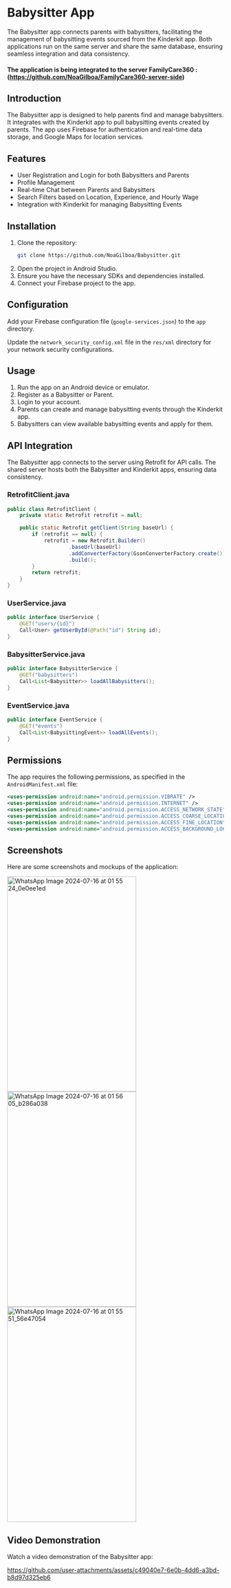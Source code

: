 
# Babysitter App

The Babysitter app connects parents with babysitters, facilitating the management of babysitting events sourced from the Kinderkit app. Both applications run on the same server and share the same database, ensuring seamless integration and data consistency.
#### The application is being integrated to the server FamilyCare360 : (https://github.com/NoaGilboa/FamilyCare360-server-side)

## Introduction

The Babysitter app is designed to help parents find and manage babysitters. It integrates with the Kinderkit app to pull babysitting events created by parents. The app uses Firebase for authentication and real-time data storage, and Google Maps for location services.

## Features

- User Registration and Login for both Babysitters and Parents
- Profile Management
- Real-time Chat between Parents and Babysitters
- Search Filters based on Location, Experience, and Hourly Wage
- Integration with Kinderkit for managing Babysitting Events

## Installation

1. Clone the repository:
   ```bash
   git clone https://github.com/NoaGilboa/Babysitter.git
   ```
2. Open the project in Android Studio.
3. Ensure you have the necessary SDKs and dependencies installed.
4. Connect your Firebase project to the app.

## Configuration

Add your Firebase configuration file (`google-services.json`) to the `app` directory.

Update the `network_security_config.xml` file in the `res/xml` directory for your network security configurations.

## Usage

1. Run the app on an Android device or emulator.
2. Register as a Babysitter or Parent.
3. Login to your account.
4. Parents can create and manage babysitting events through the Kinderkit app.
5. Babysitters can view available babysitting events and apply for them.

## API Integration

The Babysitter app connects to the server using Retrofit for API calls. The shared server hosts both the Babysitter and Kinderkit apps, ensuring data consistency.

### RetrofitClient.java

```java
public class RetrofitClient {
    private static Retrofit retrofit = null;

    public static Retrofit getClient(String baseUrl) {
        if (retrofit == null) {
            retrofit = new Retrofit.Builder()
                    .baseUrl(baseUrl)
                    .addConverterFactory(GsonConverterFactory.create())
                    .build();
        }
        return retrofit;
    }
}
```

### UserService.java

```java
public interface UserService {
    @GET("users/{id}")
    Call<User> getUserById(@Path("id") String id);
}
```

### BabysitterService.java

```java
public interface BabysitterService {
    @GET("babysitters")
    Call<List<Babysitter>> loadAllBabysitters();
}
```

### EventService.java

```java
public interface EventService {
    @GET("events")
    Call<List<BabysittingEvent>> loadAllEvents();
}
```

## Permissions

The app requires the following permissions, as specified in the `AndroidManifest.xml` file:

```xml
<uses-permission android:name="android.permission.VIBRATE" />
<uses-permission android:name="android.permission.INTERNET" />
<uses-permission android:name="android.permission.ACCESS_NETWORK_STATE" />
<uses-permission android:name="android.permission.ACCESS_COARSE_LOCATION" />
<uses-permission android:name="android.permission.ACCESS_FINE_LOCATION" />
<uses-permission android:name="android.permission.ACCESS_BACKGROUND_LOCATION" />
```
## Screenshots

Here are some screenshots and mockups of the application:

<img src="https://github.com/user-attachments/assets/e57a0564-0f80-4c5e-b500-6c9a138b7079" alt="WhatsApp Image 2024-07-16 at 01 55 24_0e0ee1ed" width="300" height="500">

<img src="https://github.com/user-attachments/assets/25d1d49c-7def-407e-b4a4-e8a17a624993" alt="WhatsApp Image 2024-07-16 at 01 56 05_b286a038" width="300" height="500">

<img src="https://github.com/user-attachments/assets/35ffc367-dc05-4f9a-91e3-35d74c161941" alt="WhatsApp Image 2024-07-16 at 01 55 51_56e47054" width="300" height="500">

## Video Demonstration

Watch a video demonstration of the Babysitter app:

https://github.com/user-attachments/assets/c49040e7-6e0b-4dd6-a3bd-b8d97d325eb6


